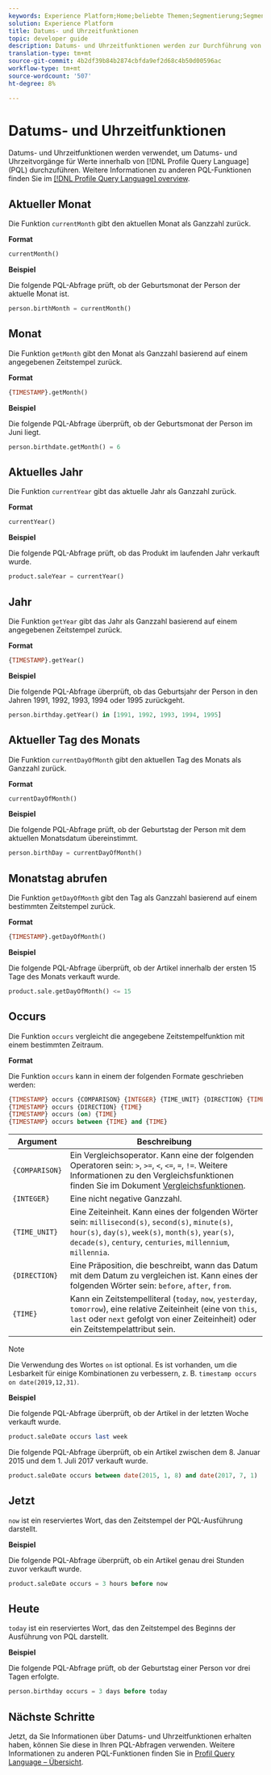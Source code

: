 ```yaml
---
keywords: Experience Platform;Home;beliebte Themen;Segmentierung;Segmentierung;Segmentierungsdienst;pql;PQL;Sprache der Profil-Abfrage;Datums- und Uhrzeitfunktionen;Datenzeitfunktionen;Datenzeit;Datum;Uhrzeit;
solution: Experience Platform
title: Datums- und Uhrzeitfunktionen
topic: developer guide
description: Datums- und Uhrzeitfunktionen werden zur Durchführung von Datums- und Uhrzeitvorgängen in Profil Abfrage Language (PQL) verwendet.
translation-type: tm+mt
source-git-commit: 4b2df39b84b2874cbfda9ef2d68c4b50d00596ac
workflow-type: tm+mt
source-wordcount: '507'
ht-degree: 8%

---
```



# Datums- und Uhrzeitfunktionen

Datums- und Uhrzeitfunktionen werden verwendet, um Datums- und Uhrzeitvorgänge für Werte innerhalb von [!DNL Profile Query Language] (PQL) durchzuführen. Weitere Informationen zu anderen PQL-Funktionen finden Sie im [[!DNL Profile Query Language] overview](./overview.md).

## Aktueller Monat

Die Funktion `currentMonth` gibt den aktuellen Monat als Ganzzahl zurück.

**Format**

```sql
currentMonth()
```

**Beispiel**

Die folgende PQL-Abfrage prüft, ob der Geburtsmonat der Person der aktuelle Monat ist.

```sql
person.birthMonth = currentMonth()
```

## Monat

Die Funktion `getMonth` gibt den Monat als Ganzzahl basierend auf einem angegebenen Zeitstempel zurück.

**Format**

```sql
{TIMESTAMP}.getMonth()
```

**Beispiel**

Die folgende PQL-Abfrage überprüft, ob der Geburtsmonat der Person im Juni liegt.

```sql
person.birthdate.getMonth() = 6
```

## Aktuelles Jahr

Die Funktion `currentYear` gibt das aktuelle Jahr als Ganzzahl zurück.

**Format**

```sql
currentYear()
```

**Beispiel**

Die folgende PQL-Abfrage prüft, ob das Produkt im laufenden Jahr verkauft wurde.

```sql
product.saleYear = currentYear()
```

## Jahr

Die Funktion `getYear` gibt das Jahr als Ganzzahl basierend auf einem angegebenen Zeitstempel zurück.

**Format**

```sql
{TIMESTAMP}.getYear()
```

**Beispiel**

Die folgende PQL-Abfrage überprüft, ob das Geburtsjahr der Person in den Jahren 1991, 1992, 1993, 1994 oder 1995 zurückgeht.

```sql
person.birthday.getYear() in [1991, 1992, 1993, 1994, 1995]
```

## Aktueller Tag des Monats

Die Funktion `currentDayOfMonth` gibt den aktuellen Tag des Monats als Ganzzahl zurück.

**Format**

```sql
currentDayOfMonth()
```

**Beispiel**

Die folgende PQL-Abfrage prüft, ob der Geburtstag der Person mit dem aktuellen Monatsdatum übereinstimmt.

```sql
person.birthDay = currentDayOfMonth()
```

## Monatstag abrufen

Die Funktion `getDayOfMonth` gibt den Tag als Ganzzahl basierend auf einem bestimmten Zeitstempel zurück.

**Format**

```sql
{TIMESTAMP}.getDayOfMonth()
```

**Beispiel**

Die folgende PQL-Abfrage überprüft, ob der Artikel innerhalb der ersten 15 Tage des Monats verkauft wurde.

```sql
product.sale.getDayOfMonth() <= 15
```

## Occurs

Die Funktion `occurs` vergleicht die angegebene Zeitstempelfunktion mit einem bestimmten Zeitraum.

**Format**

Die Funktion `occurs` kann in einem der folgenden Formate geschrieben werden:

```sql
{TIMESTAMP} occurs {COMPARISON} {INTEGER} {TIME_UNIT} {DIRECTION} {TIME}
{TIMESTAMP} occurs {DIRECTION} {TIME}
{TIMESTAMP} occurs (on) {TIME}
{TIMESTAMP} occurs between {TIME} and {TIME}
```

| Argument | Beschreibung |
| --------- | ----------- |
| `{COMPARISON}` | Ein Vergleichsoperator. Kann eine der folgenden Operatoren sein: `>`, `>=`, `<`, `<=`, `=`, `!=`. Weitere Informationen zu den Vergleichsfunktionen finden Sie im Dokument [Vergleichsfunktionen](./comparison-functions.md). |
| `{INTEGER}` | Eine nicht negative Ganzzahl. |
| `{TIME_UNIT}` | Eine Zeiteinheit. Kann eines der folgenden Wörter sein: `millisecond(s)`, `second(s)`, `minute(s)`, `hour(s)`, `day(s)`, `week(s)`, `month(s)`, `year(s)`, `decade(s)`, `century`, `centuries`, `millennium`, `millennia`. |
| `{DIRECTION}` | Eine Präposition, die beschreibt, wann das Datum mit dem Datum zu vergleichen ist. Kann eines der folgenden Wörter sein: `before`, `after`, `from`. |
| `{TIME}` | Kann ein Zeitstempelliteral (`today`, `now`, `yesterday`, `tomorrow`), eine relative Zeiteinheit (eine von `this`, `last` oder `next` gefolgt von einer Zeiteinheit) oder ein Zeitstempelattribut sein. |

>[!NOTE]
>
>Die Verwendung des Wortes `on` ist optional. Es ist vorhanden, um die Lesbarkeit für einige Kombinationen zu verbessern, z. B. `timestamp occurs on date(2019,12,31)`.

**Beispiel**

Die folgende PQL-Abfrage überprüft, ob der Artikel in der letzten Woche verkauft wurde.

```sql
product.saleDate occurs last week
```

Die folgende PQL-Abfrage überprüft, ob ein Artikel zwischen dem 8. Januar 2015 und dem 1. Juli 2017 verkauft wurde.

```sql
product.saleDate occurs between date(2015, 1, 8) and date(2017, 7, 1)
```

## Jetzt

`now` ist ein reserviertes Wort, das den Zeitstempel der PQL-Ausführung darstellt.

**Beispiel**

Die folgende PQL-Abfrage überprüft, ob ein Artikel genau drei Stunden zuvor verkauft wurde.

```sql
product.saleDate occurs = 3 hours before now
```

## Heute

`today` ist ein reserviertes Wort, das den Zeitstempel des Beginns der Ausführung von PQL darstellt.

**Beispiel**

Die folgende PQL-Abfrage prüft, ob der Geburtstag einer Person vor drei Tagen erfolgte.

```sql
person.birthday occurs = 3 days before today
```

## Nächste Schritte

Jetzt, da Sie Informationen über Datums- und Uhrzeitfunktionen erhalten haben, können Sie diese in Ihren PQL-Abfragen verwenden. Weitere Informationen zu anderen PQL-Funktionen finden Sie in [Profil Query Language – Übersicht](./overview.md).

